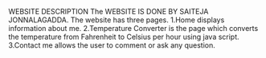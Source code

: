 WEBSITE DESCRIPTION
The WEBSITE IS DONE BY SAITEJA JONNALAGADDA. 
The website has three pages.
    1.Home displays information about me.
    2.Temperature Converter is the page which converts the temperature from Fahrenheit  to Celsius per hour using java script.
    3.Contact me allows the user to comment or ask any question.


